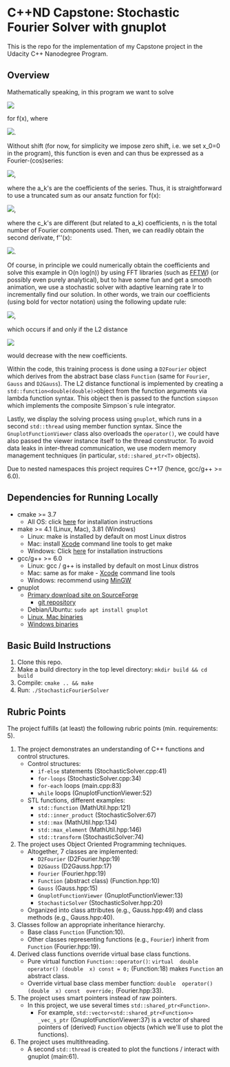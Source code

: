 
# C++ND Capstone: Stochastic Fourier Solver with gnuplot

This is the repo for the implementation of my Capstone project in the Udacity C++ Nanodegree Program.

## Overview

Mathematically speaking, in this program we want to solve

<img src="https://render.githubusercontent.com/render/math?math=f''(x) = g(x)">

for f(x), where

<img src="https://render.githubusercontent.com/render/math?math=g(x)=\frac{d^2}{dx^2} a e^{-k(x-x_0)^2} = a(-2 e^{-k(x-x_0)^2}k %2B+ 4e^{-k(x-x_0)^2}k^2(x-x_0)^2)">.

Without shift (for now, for simplicity we impose zero shift, i.e. we set x_0=0 in the program), this function is even and can thus be expressed as a Fourier-(cos)series:

<img src="https://render.githubusercontent.com/render/math?math=g(x) = \sum_{k=0}^{\infty}{a_k \cos(k x)}">,

where the a_k's are the coefficients of the series.
Thus, it is straightforward to use a truncated sum as our ansatz function for f(x):

<img src="https://render.githubusercontent.com/render/math?math=f(x) := \sum_{k=0}^{n-1}{c_k \cos(k x)}">,

where the c_k's are different (but related to a_k) coefficients, n is the total number of Fourier components used. Then, we can readily obtain the second derivate, f''(x):

<img src="https://render.githubusercontent.com/render/math?math=f''(x) = \sum_{k=0}^{n-1}{c_k (-k^2) \cos(k x)} = \sum_{k=0}^{n-1}{a_k \cos(k x)} \approx \sum_{k=0}^{\infty}{a_k \cos(k x)}">.


Of course, in principle we could numerically obtain the coefficients and solve this example in O(n log(n)) by using FFT libraries (such as [FFTW][fftw]) (or possibly even purely analytical), but to have some fun and get a smooth animation, we use a stochastic solver with adaptive learning rate lr to incrementally find our solution.
In other words, we train our coefficients (using bold for vector notation) using the following update rule:

<img src="https://render.githubusercontent.com/render/math?math=\mathbf{c}\leftarrow\mathbf{c}%2B+\text{step(lr)}">,

which occurs if and only if the L2 distance

<img src="https://render.githubusercontent.com/render/math?math=d:=L_2[f''(x), g(x)] = \sqrt{\int_{-\pi}^{\pi}{\lvert f''(x) - g(x) \rvert^2 \: dx}}">

would decrease with the new coefficients.

Within the code, this training process is done using a `D2Fourier` object which derives from the abstract base class `Function` (same for `Fourier`, `Gauss` and `D2Gauss`). The L2 distance functional is implemented by creating a `std::function<double(double)>`object from the function arguments via lambda function syntax. This object then is passed to the function `simpson` which implements the composite Simpson`s rule integrator.

Lastly, we display the solving process using `gnuplot`, which runs in a second `std::thread` using member function syntax. Since the `GnuplotFunctionViewer` class also overloads the `operator()`, we could have also passed the viewer instance itself to the thread constructor. To avoid data leaks in inter-thread communication, we use modern memory management techniques (in particular, `std::shared_ptr<T>` objects).

Due to nested namespaces this project requires C++17 (hence, gcc/g++ >= 6.0).

## Dependencies for Running Locally
* cmake >= 3.7
  * All OS: click [here][cmake] for installation instructions
* make >= 4.1 (Linux, Mac), 3.81 (Windows)
  * Linux: make is installed by default on most Linux distros
  * Mac: install [Xcode][xcode] command line tools to get make
  * Windows: Click [here][makewin] for installation instructions
* gcc/g++ >= 6.0
  * Linux: gcc / g++ is installed by default on most Linux distros
  * Mac: same as for make - [Xcode][xcode] command line tools
  * Windows: recommend using [MinGW][mingw]
* gnuplot
  * [Primary download site on SourceForge](https://sourceforge.net/projects/gnuplot/files/gnuplot/)
    * [git repository](https://sourceforge.net/p/gnuplot/gnuplot-main/ci/master/tree/)
  * Debian/Ubuntu: `sudo apt install gnuplot`
  * [Linux, Mac binaries][gnuplotbin]
  * [Windows binaries][gnuplotwin]

## Basic Build Instructions
1. Clone this repo.
2. Make a build directory in the top level directory: `mkdir build && cd build`
3. Compile: `cmake .. && make`
4. Run: `./StochasticFourierSolver`

[cmake]: <https://cmake.org/install>
[xcode]: <https://developer.apple.com/xcode/features/>
[makewin]: <http://gnuwin32.sourceforge.net/packages/make.htm>
[mingw]: <https://sourceforge.net/projects/mingw/>
[fftw]: <https://www.fftw.org>
[gnuplotbin]: <http://tmacchant33.starfree.jp/gnuplot_bin.html>
[gnuplotwin]: <http://tmacchant33.starfree.jp/gnuplot_bin.html>

## Rubric Points
The project fulfills (at least) the following rubric points (min. requirements: 5).
 1. The project demonstrates an understanding of C++ functions and control structures.
    * Control structures:
      * `if-else` statements (StochasticSolver.cpp:41)
      * `for-loops` (StochasticSolver.cpp:34)
      * `for-each` loops (main.cpp:83)
      * `while` loops (GnuplotFunctionViewer:52)
    * STL functions, different examples: 
      * `std::function` (MathUtil.hpp:121)
      * `std::inner_product` (StochasticSolver:67)
      * `std::max` (MathUtil.hpp:134)
      * `std::max_element` (MathUtil.hpp:146)
      * `std::transform` (StochasticSolver:74)
 2. The project uses Object Oriented Programming techniques.
    * Altogether, 7 classes are implemented:
      * `D2Fourier` (D2Fourier.hpp:19)
      * `D2Gauss` (D2Gauss.hpp:17)
      * `Fourier` (Fourier.hpp:19)
      * `Function` (abstract class) (Function.hpp:10)
      * `Gauss` (Gauss.hpp:15)
      * `GnuplotFunctionViewer` (GnuplotFunctionViewer:13)
      * `StochasticSolver` (StochasticSolver.hpp:20)
    * Organized into class attributes (e.g., Gauss.hpp:49) and class methods (e.g., Gauss.hpp:40).
 3. Classes follow an appropriate inheritance hierarchy.
    * Base class `Function` (Function:10).
    * Other classes representing functions (e.g., `Fourier`) inherit from `Function` (Fourier.hpp:19).
 4. Derived class functions override virtual base class functions.
    * Pure virtual function `Function::operator()`: `virtual  double  operator() (double  x) const = 0;` (Function:18) makes `Function` an abstract class.
    * Override virtual base class member function: `double  operator() (double  x) const  override;` (Fourier.hpp:33).
 5. The project uses smart pointers instead of raw pointers.
    * In this project, we use several times `std::shared_ptr<Function>`.
      * For example, `std::vector<std::shared_ptr<Function>> _vec_s_ptr` (GnuplotFunctionViewer:37) is a vector of shared pointers of (derived) `Function` objects (which we'll use to plot the functions).
 6. The project uses multithreading.
    * A second `std::thread` is created to plot the functions / interact with gnuplot (main:61).
